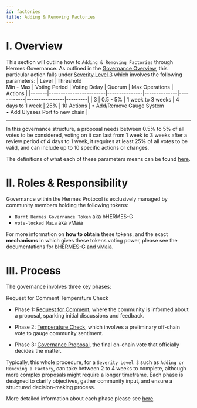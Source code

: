 ```yaml
---
id: factories
title: Adding & Removing Factories
---
```


<!-- [#52](https://github.com/Maia-DAO/ecosystem-docs/issues/52)[Hermes Factories Governance] Adding & Removing Factories
Severity
Short description
Any relevant links or resources -->

# I. Overview

This section will outline how to `Adding & Removing Factories` through Hermes Governance. As outlined in the [Governance Overview][governance-overview], this particular action falls under [Severity Level 3][level3] which involves the following parameters:
| Level |  Threshold <br/> Min - Max | Voting Period | Voting Delay | Quorum | Max Operations | Actions |
|-------|------------------------|---------------|--------------|------------|----------------|---------|
| 3     | 0.5 - 5%                | 1 week to 3 weeks | 4 days to 1 week | 25%           | 10 Actions | • Add/Remove Gauge System <br/> • Add Ulysses Port to new chain |
___

In this governance structure, a proposal needs between 0.5% to 5% of all votes to be considered, voting on it can last from 1 week to 3 weeks after a review period of 4 days to 1 week, it requires at least 25% of all votes to be valid, and can include up to 10 specific actions or changes.

 
 The definitions of what each of these parameters means can be found [here][definitions].


# II. Roles & Responsibility

Governance within the Hermes Protocol is exclusively managed by community members holding the following tokens: 
-  `Burnt Hermes Governance Token` aka bHERMES-G
-  `vote-locked Maia` aka vMaia

For more information on **how to obtain** these tokens, and the exact **mechanisms** in which gives these tokens voting power, please see the documentations for [bHERMES-G][bhermesg-docs] and [vMaia][maia-docs].

# III. Process
The governance involves three key phases:

Request for Comment
Temperature Check


- Phase 1: [Request for Comment][phase-1], where the community is informed about a proposal, sparking initial discussions and feedback.

- Phase 2: [Temperature Check][phase-2], which involves a preliminary off-chain vote to gauge community sentiment.

- Phase 3: [Governance Proposal][phase-3], the final on-chain vote that officially decides the matter.

Typically, this whole procedure, for a `Severity Level 3` such as `Adding or Removing a Factory`, can take between 2 to 4 weeks to complete, although more complex proposals might require a longer timeframe. Each phase is designed to clarify objectives, gather community input, and ensure a structured decision-making process.

More detailed information about each phase please see [here][governance-process].



[governance-overview]: ../../../../../../versioned_docs/version-Hermes/governance/01-overview.md
[level3]: ../../../../../../versioned_docs/version-Hermes/governance/01-overview.md#L17-L18
[definitions]: ../../../../../../versioned_docs/version-Hermes/governance/01-overview.md#L23-L24
[bhermesg-docs]: ../../../../../../versioned_docs/version-Hermes/overview/tokenomics/01-bhermes.md#L22-L23
[maia-docs]: ../../../../../../versioned_docs/version-Maia/overview/tokenomics/01-vMaia.md
[phase-1]: ../../../../../../versioned_docs/version-Hermes/governance/process/phases/01-phase-1-request-for-comment.md
[phase-2]: ../../../../../../versioned_docs/version-Hermes/governance/process/phases/02-phase-2-temperature-check.md
[phase-3]: ../../../../../../versioned_docs/version-Hermes/governance/process/phases/03-phase-3-governance-proposal.md
[governance-process]: ../../../../../../versioned_docs/version-Hermes/governance/process/01-governance-process.md